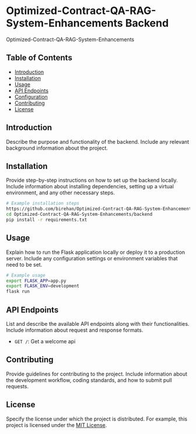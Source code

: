 # Optimized-Contract-QA-RAG-System-Enhancements Backend

Optimized-Contract-QA-RAG-System-Enhancements

## Table of Contents

- [Introduction](#introduction)
- [Installation](#installation)
- [Usage](#usage)
- [API Endpoints](#api-endpoints)
- [Configuration](#configuration)
- [Contributing](#contributing)
- [License](#license)

## Introduction

Describe the purpose and functionality of the backend. Include any relevant background information about the project.

## Installation

Provide step-by-step instructions on how to set up the backend locally. Include information about installing dependencies, setting up a virtual environment, and any other necessary steps.

```bash
# Example installation steps
https://github.com/birehan/Optimized-Contract-QA-RAG-System-Enhancements.git
cd Optimized-Contract-QA-RAG-System-Enhancements/backend
pip install -r requirements.txt
```

## Usage

Explain how to run the Flask application locally or deploy it to a production server. Include any configuration settings or environment variables that need to be set.

```bash
# Example usage
export FLASK_APP=app.py
export FLASK_ENV=development
flask run
```

## API Endpoints

List and describe the available API endpoints along with their functionalities. Include information about request and response formats.

- `GET /`: Get a welcome api



## Contributing

Provide guidelines for contributing to the project. Include information about the development workflow, coding standards, and how to submit pull requests.

## License

Specify the license under which the project is distributed. For example, this project is licensed under the [MIT License](LICENSE).
